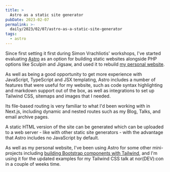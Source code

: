 ```yaml
---
title: >
  Astro as a static site generator
pubDate: 2023-02-07
permalink: >-
  daily/2023/02/07/astro-as-a-static-site-generator
tags:
  - astro
---
```


Since first setting it first during Simon Vrachliotis' workshops, I've started evaluating [Astro](https://astro.build) as an option for building static websites alongside PHP options like Sculpin and Jigsaw, and used it to rebuild [my personal website]({{site.url}}).

As well as being a good opportunity to get more experience with JavaScript, TypeScript and JSX templating, Astro includes a number of features that were useful for my website, such as code syntax highlighting and markdown support out of the box, as well as integrations to set up Tailwind CSS, sitemaps and images that I needed.

Its file-based routing is very familiar to what I'd been working with in Next.js, including dynamic and nested routes such as my Blog, Talks, and email archive pages.

A static HTML version of the site can be generated which can be uploaded to a web server - like with other static site generators - with the advantage that Astro includes no JavaScript by default.

As well as my personal website, I've been using Astro for some other mini-projects including [building Bootstrap components with Tailwind]({{site.url}}/daily/2023/01/22/building-bootstrap-css-examples-with-tailwind), and I'm using it for the updated examples for my Tailwind CSS talk at nor(DEV):con in a couple of weeks time.
